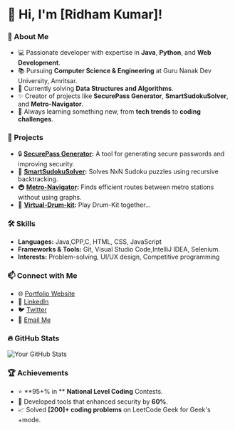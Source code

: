 
# 👋 Hi, I'm [Ridham Kumar]!

### 🚀 About Me
- 💻 Passionate developer with expertise in **Java**, **Python**, and **Web Development**.
- 📚 Pursuing **Computer Science & Engineering** at Guru Nanak Dev University, Amritsar.
- 🎯 Currently solving **Data Structures and Algorithms**.
- ✨ Creator of projects like **SecurePass Generator**, **SmartSudokuSolver**, and **Metro-Navigator**.
- 🌱 Always learning something new, from **tech trends** to **coding challenges**.

### 🌟 Projects
- 🔒 **[SecurePass Generator](https://ridhamkumar15.github.io/SecurePass-Generator/):** A tool for generating secure passwords and improving security.
- 🎲 **[SmartSudokuSolver](https://ridhamkumar15.github.io/Smart-Sudoku-Solver/):** Solves NxN Sudoku puzzles using recursive backtracking.
- 🚇 **[Metro-Navigator](https://github.com/RidhamKumar15/Matro-Navigator):** Finds efficient routes between metro stations without using graphs.
- 🥁 **[Virtual-Drum-kit](https://ridhamkumar15.github.io/virtual-drum-kit/):** Play Drum-Kit together...

### 🛠️ Skills
- **Languages:** Java,CPP,C, HTML, CSS, JavaScript  
- **Frameworks & Tools:** Git, Visual Studio Code,IntelliJ IDEA, Selenium.
- **Interests:** Problem-solving, UI/UX design, Competitive programming  

### 📫 Connect with Me
- 🌐 [Portfolio Website](https://ridhamkumar15.github.io/Ridham-Kumar-Resume/)
- 💼 [LinkedIn](https://www.linkedin.com/in/ridham-kumar-71a802290?utm_source=share&utm_campaign=share_via&utm_content=profile&utm_medium=android_app)
- 🐦 [Twitter](https://twitter.com/YourTwitter)
- 📧 [Email Me](mailto:ridhamverma843@gmail.com)

### 🔥 GitHub Stats
![Your GitHub Stats](https://github-readme-stats.vercel.app/api?username=RidhamKumar15&show_icons=true&theme=radical)

### 🏆 Achievements
- ⭐ **95+% in **  **National Level Coding** Contests.
- 🏅 Developed tools that enhanced security by **60%**.
- 📈 Solved **[200]+ coding problems** on LeetCode Geek for Geek's +mode.
<!---
RidhamKumar15/RidhamKumar15 is a ✨ special ✨ repository because its `README.md` (this file) appears on your GitHub profile.
You can click the Preview link to take a look at your changes.
--->
